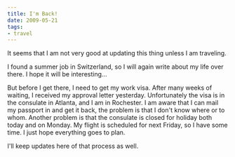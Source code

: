 ```yaml
---
title: I'm Back!
date: 2009-05-21
tags:
- travel
---
```

It seems that I am not very good at updating this thing unless I am traveling.

I found a summer job in Switzerland, so I will again write about my life over there. I hope it will be interesting...

But before I get there, I need to get my work visa. After many weeks of waiting, I received my approval letter yesterday. Unfortunately the visa is in the consulate in Atlanta, and I am in Rochester. I am aware that I can mail my passport in and get it back, the problem is that I don't know where or to whom. Another problem is that the consulate is closed for holiday both today and on Monday. My flight is scheduled for next Friday, so I have some time. I just hope everything goes to plan.

I'll keep updates here of that process as well.
